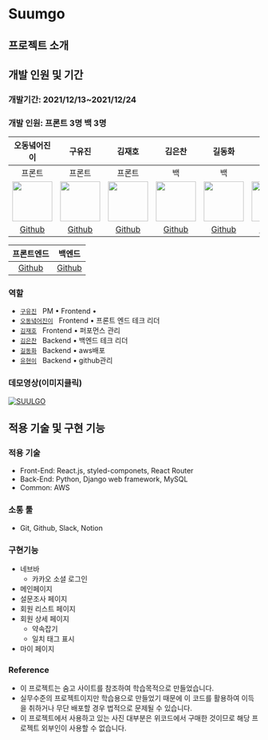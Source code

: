 # Suumgo

## 프로젝트 소개

## 개발 인원 및 기간

### 개발기간: 2021/12/13~2021/12/24

### 개발 인원: 프론트 3명 백 3명

|                                                                                                                               오동녘어진이                                                                                                                               |                                                                                              구유진                                                                                               |                                                                                              김재호                                                                                              |                                                                                                       김은찬                                                                                                       |                                                                                                  길동화                                                                                                   |                                                                                              유현이                                                                                              |
| :----------------------------------------------------------------------------------------------------------------------------------------------------------------------------------------------------------------------------------------------------------------------: | :-----------------------------------------------------------------------------------------------------------------------------------------------------------------------------------------------: | :----------------------------------------------------------------------------------------------------------------------------------------------------------------------------------------------: | :----------------------------------------------------------------------------------------------------------------------------------------------------------------------------------------------------------------: | :-------------------------------------------------------------------------------------------------------------------------------------------------------------------------------------------------------: | :----------------------------------------------------------------------------------------------------------------------------------------------------------------------------------------------: |
|                                                                                                                                  프론트                                                                                                                                  |                                                                                              프론트                                                                                               |                                                                                              프론트                                                                                              |                                                                                                         백                                                                                                         |                                                                                                    백                                                                                                     |                                                                                                백                                                                                                |
| <img src='https://images.velog.io/images/sodalite1204/post/31160153-35b4-4e34-b79c-e1a4ab7b46f7/%E1%84%8B%E1%85%A9%E1%84%83%E1%85%A9%E1%86%BC%E1%84%82%E1%85%A7%E1%86%BF%E1%84%8B%E1%85%A5%E1%84%8C%E1%85%B5%E1%86%AB%E1%84%8B%E1%85%B5.JPG' height=80 width=80px></img> | <img src='https://images.velog.io/images/sodalite1204/post/a62cc594-993c-463d-bd49-f7c66e18306d/%E1%84%80%E1%85%AE%E1%84%8B%E1%85%B2%E1%84%8C%E1%85%B5%E1%86%AB.jpg' height= 80 width=80px></img> | <img src='https://images.velog.io/images/sodalite1204/post/76eb164c-ad47-41c9-a506-fffbe032b78c/%E1%84%80%E1%85%B5%E1%86%B7%E1%84%8C%E1%85%A2%E1%84%92%E1%85%A9.png' height=80 width=80px></img> | <img src='https://images.velog.io/images/sodalite1204/post/5326dc5d-2c81-401c-99ec-2e78d4d2aea8/%E1%84%80%E1%85%B5%E1%86%B7%E1%84%8B%E1%85%B3%E1%86%AB%E1%84%8E%E1%85%A1%E1%86%AB.jpg' height=80 width=80px></img> | <img src='https://images.velog.io/images/sodalite1204/post/aff4fb93-b353-4c63-a161-13a1a6d62ace/%E1%84%80%E1%85%B5%E1%86%AF%E1%84%83%E1%85%A9%E1%86%BC%E1%84%92%E1%85%AA.jpg' height=80 width=80px></img> | <img src='https://images.velog.io/images/sodalite1204/post/174167bc-e8b4-4692-bb61-63741e5ff8f9/%E1%84%8B%E1%85%B2%E1%84%92%E1%85%A7%E1%86%AB%E1%84%8B%E1%85%B5.jpg' height=80 width=80px></img> |
|                                                                                                                  [Github](https://github.com/eojine94)                                                                                                                   |                                                                             [Github](https://github.com/sodalite1204)                                                                             |                                                                               [Github](https://github.com/wogh09)                                                                                |                                                                                       [Github](https://github.com/Daco2020)                                                                                        |                                                                                   [Github](https://github.com/dk-sync)                                                                                    |                                                                              [Github](https://github.com/yoohyeoni)                                                                              |

|                                프론트엔드                                 |                                  백엔드                                  |
| :-----------------------------------------------------------------------: | :----------------------------------------------------------------------: |
| [Github](https://github.com/wecode-bootcamp-korea/27-2nd-SUULGO-frontend) | [Github](https://github.com/wecode-bootcamp-korea/27-2nd-SUULGO-backend) |

### 역할

- [`구유진`](https://github.com/sodalite1204) &nbsp; PM • Frontend •
- [`오동녘어진이`](https://github.com/eojine94) &nbsp; Frontend • 프론트 엔드 테크 리더
- [`김재호`](https://github.com/wogh09) &nbsp; Frontend • 퍼포먼스 관리
- [`김은찬`](https://github.com/Daco2020) &nbsp; Backend • 백엔드 테크 리더
- [`길동화`](https://github.com/dk-sync) &nbsp; Backend • aws배포
- [`유현이`](https://github.com/yoohyeoni) &nbsp; Backend • github관리

### 데모영상(이미지클릭)

[![SUULGO](http://drive.google.com/uc?export=view&id=1dPOBzFxms32C3UmLnOHfyvekf_Y4QEqc)](https://youtu.be/AnpIbkjwnLs)

## 적용 기술 및 구현 기능

### 적용 기술

- Front-End: React.js, styled-componets, React Router
- Back-End: Python, Django web framework, MySQL
- Common: AWS

### 소통 툴

- Git, Github, Slack, Notion

### 구현기능

- 네브바
  - 카카오 소셜 로그인
- 메인페이지
- 설문조사 페이지
- 회원 리스트 페이지
- 회원 상세 페이지
  - 약속잡기
  - 일치 태그 표시
- 마이 페이지

### Reference

- 이 프로젝트는 숨고 사이트를 참조하여 학습목적으로 만들었습니다.
- 실무수준의 프로젝트이지만 학습용으로 만들었기 때문에 이 코드를 활용하여 이득을 취하거나 무단 배포할 경우 법적으로 문제될 수 있습니다.
- 이 프로젝트에서 사용하고 있는 사진 대부분은 위코드에서 구매한 것이므로 해당 프로젝트 외부인이 사용할 수 없습니다.
